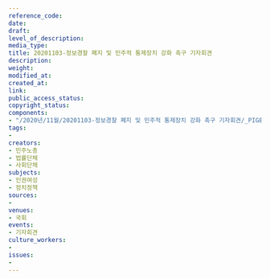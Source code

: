 ```yaml
---
reference_code: 
date: 
draft: 
level_of_description: 
media_type: 
title: 20201103-정보경찰 폐지 및 민주적 통제장치 강화 촉구 기자회견
description: 
weight: 
modified_at: 
created_at: 
link: 
public_access_status: 
copyright_status: 
components:
- "/2020년/11월/20201103-정보경찰 폐지 및 민주적 통제장치 강화 촉구 기자회견/_PIG8451.jpg"
tags:
- 
creators:
- 민주노총
- 법률단체
- 사회단체
subjects:
- 인권여성
- 정치정책
sources:
- 
venues:
- 국회
events:
- 기자회견
culture_workers:
- 
issues:
- 
---
```

